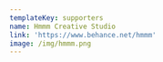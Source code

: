 ```yaml
---
templateKey: supporters
name: Hmmm Creative Studio
link: 'https://www.behance.net/hmmm'
image: /img/hmmm.png
---
```


